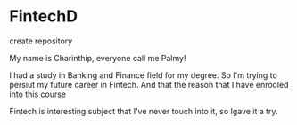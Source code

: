 # FintechD
create repository

My name is Charinthip, everyone call me Palmy!

I had a study in Banking and Finance field for my degree. So I'm trying to persiut my future career in Fintech. And that the reason that I have enrooled into this course

Fintech is interesting subject that I've never touch into it, so Igave it a try.
